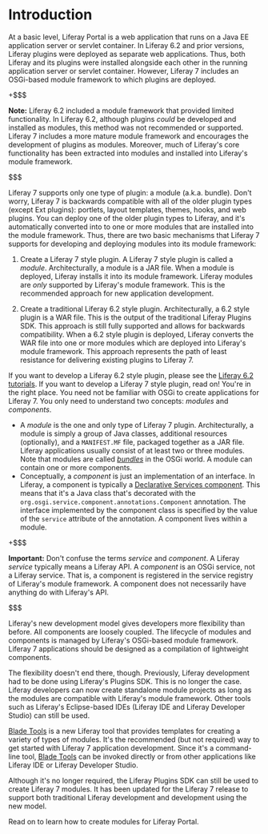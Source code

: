 # Introduction

At a basic level, Liferay Portal is a web application that runs on a Java EE
application server or servlet container. In Liferay 6.2 and prior versions,
Liferay plugins were deployed as separate web applications. Thus, both Liferay
and its plugins were installed alongside each other in the running application
server or servlet container. However, Liferay 7 includes an OSGi-based module
framework to which plugins are deployed.

+$$$

**Note:** Liferay 6.2 included a module framework that provided limited
functionality. In Liferay 6.2, although plugins *could* be developed and
installed as modules, this method was not recommended or supported. Liferay 7
includes a more mature module framework and encourages the development of
plugins as modules. Moreover, much of Liferay's core functionality has been
extracted into modules and installed into Liferay's module framework.

$$$

Liferay 7 supports only one type of plugin: a module (a.k.a. bundle). Don't
worry, Liferay 7 is backwards compatible with all of the older plugin types
(except Ext plugins): portlets, layout templates, themes, hooks, and web
plugins. You can deploy one of the older plugin types to Liferay, and it's
automatically converted into to one or more modules that are installed into the
module framework. Thus, there are two basic mechanisms that Liferay 7 supports
for developing and deploying modules into its module framework:

1. Create a Liferay 7 style plugin. A Liferay 7 style plugin is called a
   *module*. Architecturally, a module is a JAR file. When a module is deployed,
   Liferay installs it into its module framework. Liferay modules are *only*
   supported by Liferay's module framework. This is the recommended approach for
   new application development.

2. Create a traditional Liferay 6.2 style plugin. Architecturally, a 6.2 style
   plugin is a WAR file. This is the output of the traditional Liferay Plugins
   SDK. This approach is still fully supported and allows for backwards
   compatibility. When a 6.2 style plugin is deployed, Liferay converts the WAR
   file into one or more modules which are deployed into Liferay's module
   framework. This approach represents the path of least resistance for
   delivering existing plugins to Liferay 7.

If you want to develop a Liferay 6.2 style plugin, please see the
[Liferay 6.2 tutorials](https://dev.liferay.com/develop/tutorials/-/knowledge_base/6-2/tutorials).
If you want to develop a Liferay 7 style plugin, read on! You're in the right
place. You need not be familiar with OSGi to create applications for Liferay 7.
You only need to understand two concepts: *modules* and *components*.

- A *module* is the one and only type of Liferay 7 plugin. Architecturally, a
  module is simply a group of Java classes, additional resources (optionally),
  and a `MANIFEST.MF` file, packaged together as a JAR file. Liferay
  applications usually consist of at least two or three modules. Note that
  modules are called *[bundles](https://en.wikipedia.org/wiki/OSGi#Bundles)* in
  the OSGi world. A module can contain one or more components. 
- Conceptually, a *component* is just an implementation of an interface. In
  Liferay, a component is typically a
  [Declarative Services component](http://wiki.osgi.org/wiki/Declarative_Services).
  This means that it's a Java class that's decorated with the
  `org.osgi.service.component.annotations.Component` annotation. The interface
  implemented by the component class is specified by the value of the `service`
  attribute of the annotation. A component lives within a module.

+$$$

**Important:** Don't confuse the terms *service* and *component*. A Liferay
*service* typically means a Liferay API. A *component* is an OSGi service, not a
Liferay service. That is, a component is registered in the service registry of
Liferay's module framework. A component does not necessarily have anything do
with Liferay's API.

$$$

Liferay's new development model gives developers more flexibility than before.
All components are loosely coupled. The lifecycle of modules and components is
managed by Liferay's OSGi-based module framework. Liferay 7 applications should
be designed as a compilation of lightweight components.

The flexibility doesn't end there, though. Previously, Liferay development had
to be done using Liferay's Plugins SDK. This is no longer the case. Liferay
developers can now create standalone module projects as long as the modules are
compatible with Liferay's module framework. Other tools such as Liferay's
Eclipse-based IDEs (Liferay IDE and Liferay Developer Studio) can still be used.

[Blade Tools](https://github.com/gamerson/blade.tools) is a new Liferay tool
that provides templates for creating a variety of types of modules. It's the
recommended (but not required) way to get started with Liferay 7 application
development. Since it's a command-line tool,
[Blade Tools](https://github.com/gamerson/blade.tools) can be invoked directly
or from other applications like Liferay IDE or Liferay Developer Studio.

Although it's no longer required, the Liferay Plugins SDK can still be used to
create Liferay 7 modules. It has been updated for the Liferay 7 release to
support both traditional Liferay development and development using the new
model. 

Read on to learn how to create modules for Liferay Portal. 

